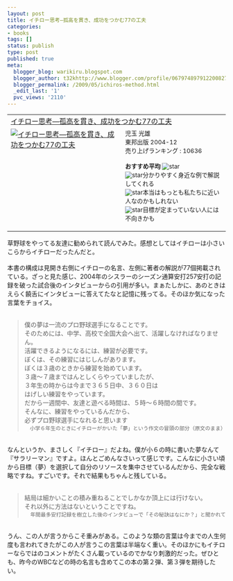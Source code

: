 ```yaml
---
layout: post
title: イチロー思考—孤高を貫き、成功をつかむ77の工夫
categories:
- books
tags: []
status: publish
type: post
published: true
meta:
  blogger_blog: warikiru.blogspot.com
  blogger_author: t32khttp://www.blogger.com/profile/06797489791220082722noreply@blogger.com
  blogger_permalink: /2009/05/ichiros-method.html
  _edit_last: '1'
  pvc_views: '2110'
---
```

<table border="0" cellpadding="5"><tbody><tr><td colspan="2"><a href="http://www.amazon.co.jp/%E3%82%A4%E3%83%81%E3%83%AD%E3%83%BC%E6%80%9D%E8%80%83%E2%80%95%E5%AD%A4%E9%AB%98%E3%82%92%E8%B2%AB%E3%81%8D%E3%80%81%E6%88%90%E5%8A%9F%E3%82%92%E3%81%A4%E3%81%8B%E3%82%8077%E3%81%AE%E5%B7%A5%E5%A4%AB-%E5%85%90%E7%8E%89-%E5%85%89%E9%9B%84/dp/4809404129%3FSubscriptionId%3D0G91FPYVW6ZGWBH4Y9G2%26tag%3Dwarikiru-22%26linkCode%3Dxm2%26camp%3D2025%26creative%3D165953%26creativeASIN%3D4809404129" target="_blank">イチロー思考―孤高を貫き、成功をつかむ77の工夫</a><img src="http://www.blogger.com/%27http://www.assoc-amazon.jp/e/ir?t=" l="ur2&amp;o=" 9="" alt="''" border="0" height="1" width="1" /></td></tr><tr><td valign="top"><a href="http://www.amazon.co.jp/%E3%82%A4%E3%83%81%E3%83%AD%E3%83%BC%E6%80%9D%E8%80%83%E2%80%95%E5%AD%A4%E9%AB%98%E3%82%92%E8%B2%AB%E3%81%8D%E3%80%81%E6%88%90%E5%8A%9F%E3%82%92%E3%81%A4%E3%81%8B%E3%82%8077%E3%81%AE%E5%B7%A5%E5%A4%AB-%E5%85%90%E7%8E%89-%E5%85%89%E9%9B%84/dp/4809404129%3FSubscriptionId%3D0G91FPYVW6ZGWBH4Y9G2%26tag%3Dwarikiru-22%26linkCode%3Dxm2%26camp%3D2025%26creative%3D165953%26creativeASIN%3D4809404129" target="_blank"><img src="http://ecx.images-amazon.com/images/I/51FSYYYBPPL._SL160_.jpg" alt="イチロー思考―孤高を貫き、成功をつかむ77の工夫" border="0" /></a></td><td valign="top"><span style="font-size:85%;">児玉 光雄<br />東邦出版  2004-12<br />売り上げランキング : 10636<br /><br /><strong>おすすめ平均  </strong><img src="http://g-images.amazon.com/images/G/01/detail/stars-4-5.gif" alt="star" /><br /><img src="http://g-images.amazon.com/images/G/01/detail/stars-5-0.gif" alt="star" />分かりやすく身近な例で解説してくれる<br /><img src="http://g-images.amazon.com/images/G/01/detail/stars-5-0.gif" alt="star" />本当はもっとも私たちに近い人なのかもしれない<br /><img src="http://g-images.amazon.com/images/G/01/detail/stars-3-0.gif" alt="star" />目標が定まっていない人には不向きかも<br /></span><span style="font-size:85%;"><br /></span></td></tr></tbody></table>草野球をやってる友達に勧められて読んでみた。感想としてはイチローは小さいこらからイチローだったんだと。<br /><br />本書の構成は見開き右側にイチローの名言、左側に著者の解説が77個掲載されている。ざっと見た感じ、2004年のシスラーのシーズン通算安打257安打の記録を破った試合後のインタビューからの引用が多い。まぁたしかに、あのときはえらく饒舌にインタビューに答えてたなと記憶に残ってる。そのほか気になった言葉をチョイス。<br /><br /><blockquote>僕の夢は一流のプロ野球選手になることです。<br />そのためには、中学、高校で全国大会へ出て、活躍しなければなりません。<br />活躍できるようになるには、練習が必要です。<br />ぼくは、その練習にはじしんがあります。<br />ぼくは３歳のときから練習を始めています。<br />３歳〜７歳まではんとしくらやっていましたが、<br />３年生の時からは今まで３６５日中、３６０日は<br />はげしい練習をやっています。<br />だから一週間中、友達と遊べる時間は、５時〜６時間の間です。<br />そんなに、練習をやっているんだから、<br />必ずプロ野球選手になれると思います<br /><div style="text-align: right; color: rgb(102, 102, 102);"><span style="font-size:85%;">小学６年生のときにイチローがかいた「夢」という作文の冒頭の部分（原文のまま）</span></div></blockquote><br />なんというか、まさしく『イチロー』だよね。僕が小６の時に書いた夢なんて『サラリーマン』ですよ。ほんとごめんなさいって感じです。こんなに小さい頃から目標（夢）を選択して自分のリソースを集中させているんだから、完全な戦略ですね。すごいです。それで結果もちゃんと残している。<br /><br /><blockquote>結局は細かいことの積み重ねることでしかなか頂上には行けない。<br />それ以外に方法はないということですね。<br /><div style="text-align: right; color: rgb(102, 102, 102);"><span style="font-size:85%;">年間最多安打記録を樹立した後のインタビューで「その秘訣はなにか？」と聞かれて</span></div></blockquote><br />うん、この人が言うからこそ重みがある。このような類の言葉は今までの人生何度も言われてきたがこの人が言うこの言葉は半端なく重い。そのほかにもイチローならではのコメントがたくさん載っているのでかなり刺激的だった。ぜひとも、昨今のWBCなどの時の名言も含めてこの本の第２弾、第３弾を期待したい。
